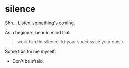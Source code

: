 # silence
Shh...
Listen, something's coming.

As a beginner, bear in mind that 
> work hard in silence, let your success be your noise.

Some tips for me myself:
+ Don't be afraid.
